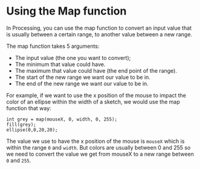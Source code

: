 # Using the Map function

In Processing, you can use the map function to convert an input value that is usually between a certain range, to another value between a new range.

The map function takes 5 arguments:

* The input value (the one you want to convert);
* The minimum that value could have.
* The maximum that value could have (the end point of the range).
* The start of the new range we want our value to be in.
* The end of the new range we want our value to be in.

For example, if we want to use the x position of the mouse to impact the color of an ellipse within the width of a sketch, we would use the map function that way:

```
int grey = map(mouseX, 0, width, 0, 255);
fill(grey);
ellipse(0,0,20,20);
```

The value we use to have the x position of the mouse is `mouseX` which is within the range `0` and `width`. But colors are usually between 0 and 255 so we need to convert the value we get from mouseX to a new range between `0` and `255`.
